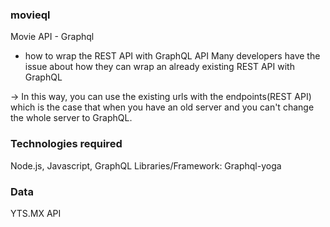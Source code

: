 ### movieql
Movie API - Graphql

- how to wrap the REST API with GraphQL API
Many developers have the issue about how they can wrap 
an already existing REST API with GraphQL

-> In this way, you can use the existing urls with the endpoints(REST API) which is the case that when you have an old server and you can't change the whole server to GraphQL.

### Technologies required 
Node.js, Javascript, GraphQL
Libraries/Framework: Graphql-yoga

### Data
YTS.MX API
